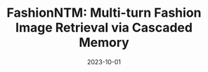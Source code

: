 ---
title: "FashionNTM: Multi-turn Fashion Image Retrieval via Cascaded Memory"
collection: publications
permalink: /publication/2023-10-01-FashionNTM-Multi-turn-Fashion-Image-Retrieval-via-Cascaded-Memory
date: 2023-10-01
venue: 'In the proceedings of <em>IEEE/CVF International Conference on Computer Vision (ICCV), 2023</em>.'
paperurl: 'http://arxiv.org/abs/2308.10170'
link: 'https://openaccess.thecvf.com/content/ICCV2023/html/Pal_FashionNTM_Multi-turn_Fashion_Image_Retrieval_via_Cascaded_Memory_ICCV_2023_paper.html'
authors: '<strong>Anwesan Pal</strong>,  Sahil Wadhwa,  Ayush Jaiswal,  Xu Zhang,  Yue Wu,  Rakesh Chada,  Pradeep Natarajan,  Henrik I. Christensen.'
---